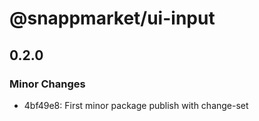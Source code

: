 # @snappmarket/ui-input

## 0.2.0
### Minor Changes

- 4bf49e8: First minor package publish with change-set
